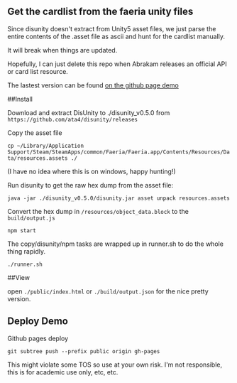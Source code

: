 Get the cardlist from the faeria unity files
--

Since disunity doesn't extract from Unity5 asset files, we just parse
the entire contents of the .asset file as ascii and hunt for the cardlist manually.

It will break when things are updated.

Hopefully, I can just delete this repo when Abrakam releases an official API or card list resource.

The lastest version can be found [on the github page demo](http://tidwell.github.io/faeria-cards/)

##Install

Download and extract DisUnity to ./disunity_v0.5.0 from `https://github.com/ata4/disunity/releases`

Copy the asset file

`cp ~/Library/Application Support/Steam/SteamApps/common/Faeria/Faeria.app/Contents/Resources/Data/resources.assets ./`

(I have no idea where this is on windows, happy hunting!)

Run disunity to get the raw hex dump from the asset file:

`java -jar ./disunity_v0.5.0/disunity.jar asset unpack resources.assets`

Convert the hex dump in `/resources/object_data.block` to the `build/output.js`

`npm start`


The copy/disunity/npm tasks are wrapped up in runner.sh to do the whole thing rapidly.

`./runner.sh`


##View

open `./public/index.html` or `./build/output.json` for the nice pretty version.


## Deploy Demo

Github pages deploy

`git subtree push --prefix public origin gh-pages`


This might violate some TOS so use at your own risk.
I'm not responsible, this is for academic use only, etc, etc.